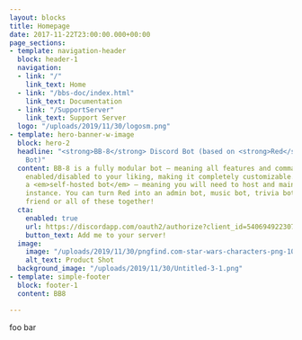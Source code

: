 ```yaml
---
layout: blocks
title: Homepage
date: 2017-11-22T23:00:00.000+00:00
page_sections:
- template: navigation-header
  block: header-1
  navigation:
  - link: "/"
    link_text: Home
  - link: "/bbs-doc/index.html"
    link_text: Documentation
  - link: "/SupportServer"
    link_text: Support Server
  logo: "/uploads/2019/11/30/logosm.png"
- template: hero-banner-w-image
  block: hero-2
  headline: "<strong>BB-8</strong> Discord Bot (based on <strong>Red</strong> Discord
    Bot)"
  content: BB-8 is a fully modular bot – meaning all features and commands can be
    enabled/disabled to your liking, making it completely customizable. This is also
    a <em>self-hosted bot</em> – meaning you will need to host and maintain your own
    instance. You can turn Red into an admin bot, music bot, trivia bot, new best
    friend or all of these together!
  cta:
    enabled: true
    url: https://discordapp.com/oauth2/authorize?client_id=540694922307698690&scope=bot&permissions=2146958839
    button_text: Add me to your server!
  image:
    image: "/uploads/2019/11/30/pngfind.com-star-wars-characters-png-107724-3.png"
    alt_text: Product Shot
  background_image: "/uploads/2019/11/30/Untitled-3-1.png"
- template: simple-footer
  block: footer-1
  content: BB8

---
```

foo bar